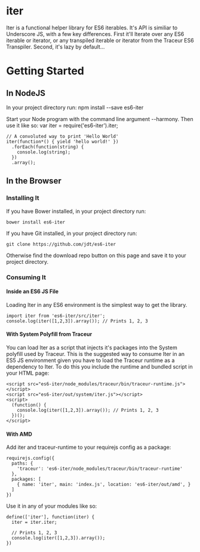 iter
====

  Iter is a functional helper library for ES6 iterables. It's API is similiar to
Underscore JS, with a few key differences. First it'll Iterate over any ES6
iterable or iterator, or any transpiled iterable or iterator from the Traceur
ES6 Transpiler. Second, it's lazy by default...

Getting Started
===============

In NodeJS
---------
  In your project directory run:
    npm install --save es6-iter
  
  Start your Node program with the command line argument --harmony. Then use it
like so:
    var iter = require('es6-iter').iter;

    // A convoluted way to print 'Hello World'
    iter(function*() { yield 'hello world!' })
      .forEach(function(string) {
        console.log(string);
      })
      .array();

In the Browser
--------------

### Installing It
  If you have Bower installed, in your project directory run:

    bower install es6-iter

  If you have Git installed, in your project directory run:

    git clone https://github.com/jdt/es6-iter
  
  Otherwise find the download repo button on this page and save it to your
project directory.

### Consuming It

#### Inside an ES6 JS File

  Loading Iter in any ES6 environment is the simplest way to get the library.

    import iter from 'es6-iter/src/iter';
    console.log(iter([1,2,3]).array()); // Prints 1, 2, 3

#### With System Polyfill from Traceur

  You can load Iter as a script that injects it's packages into the System
polyfill used by Traceur. This is the suggested way to consume Iter in an ES5
JS environment given you have to load the Traceur runtime as a dependency to
Iter. To do this you include the runtime and bundled script in your HTML page:

    <script src="es6-iter/node_modules/traceur/bin/traceur-runtime.js"></script>
    <script src="es6-iter/out/system/iter.js"></script>
    <script>
      (function() {
        console.log(iter([1,2,3]).array()); // Prints 1, 2, 3
      })();
    </script>

#### With AMD

  Add iter and traceur-runtime to your requirejs config as a package:

    requirejs.config({
      paths: {
        'traceur': 'es6-iter/node_modules/traceur/bin/traceur-runtime'
      },
      packages: [
        { name: 'iter', main: 'index.js', location: 'es6-iter/out/amd', }
      ]
    })

  Use it in any of your modules like so:

    define(['iter'], function(iter) {
      iter = iter.iter;

      // Prints 1, 2, 3
      console.log(iter([1,2,3]).array());
    })
